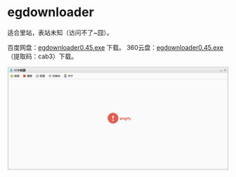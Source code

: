 ﻿egdownloader
============
适合里站，表站未知（访问不了~囧）。

百度网盘：[egdownloader0.45.exe](http://pan.baidu.com/s/1gdtJs9H) 下载。
360云盘：[egdownloader0.45.exe](http://yunpan.cn/cgsb7BLcUYLpI)（提取码：cab3）下载。

![结构](./ui.png)

